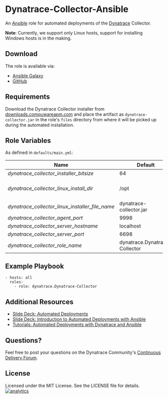 # Dynatrace-Collector-Ansible

An [Ansible](http://www.ansible.com) role for automated deployments of the [Dynatrace](http://bit.ly/dttrial) Collector. 

**Note**: Currently, we support only Linux hosts, support for installing Windows hosts is in the making.

## Download

The role is available via:

- [Ansible Galaxy](https://galaxy.ansible.com/list#/roles/2621)
- [GitHub](https://github.com/Dynatrace/Dynatrace-Collector-Ansible)

## Requirements

Download the Dynatrace Collector installer from [downloads.compuwareapm.com](http://downloads.compuwareapm.com) and place the artifact as ```dynatrace-collector.jar``` in the role's ```files``` directory from where it will be picked up during the automated installation.

## Role Variables

As defined in ```defaults/main.yml```:

| Name                                            | Default                       | Description |
|-------------------------------------------------|-------------------------------|-------------|
| *dynatrace_collector_installer_bitsize*         | 64                            | 32 or 64    |
| *dynatrace_collector_linux_install_dir*         | /opt                          | The Dynatrace Collector will be installed into the directory *$dynatrace_collector_linux_install_dir*/dynatrace-*$major*-*$minor*-*$rev*, where *$major*, *$minor* and *$rev* are given by the installer. A symbolic link to the actual installation directory will be created in *$dynatrace_collector_linux_install_dir*/dynatrace. |
| *dynatrace_collector_linux_installer_file_name* | dynatrace-collector.jar       | The file name of the Dynatrace Collector installer in the role's ```files``` directory. |
| *dynatrace_collector_agent_port*                | 9998                          | The port where the Collector shall listen for agent connections. |
| *dynatrace_collector_server_hostname*           | localhost                     | The location of the Server the Collector shall connect to. |
| *dynatrace_collector_server_port*               | 6698                          | The port on the Server the Collector shall connect to. Use either ```6698``` (non-SSL) or ```6699``` (SSL). |
| *dynatrace_collector_role_name*                 | dynatrace.Dynatrace-Collector | The actual name of this role in an [Ansible Playbook's](http://docs.ansible.com/playbooks.html) ```roles``` directory. |

## Example Playbook

	- hosts: all
	  roles:
	    - role: dynatrace.Dynatrace-Collector

## Additional Resources

- [Slide Deck: Automated Deployments](http://slideshare.net/MartinEtmajer/automated-deployments-slide-share)
- [Slide Deck: Introduction to Automated Deployments with Ansible](http://www.slideshare.net/MartinEtmajer/introduction-to-automated-deployments-with-ansible)
- [Tutorials: Automated Deployments with Dynatrace and Ansible](https://community.compuwareapm.com/community/display/COE/Tutorials+on+Automated+Deployments#TutorialsonAutomatedDeployments-ansible)

## Questions?

Feel free to post your questions on the Dynatrace Community's [Continuous Delivery Forum](https://community.dynatrace.com/community/pages/viewpage.action?pageId=46628921).

## License

Licensed under the MIT License. See the LICENSE file for details.
[![analytics](https://www.google-analytics.com/collect?v=1&t=pageview&_s=1&dl=https%3A%2F%2Fgithub.com%2FdynaTrace&dp=%2FDynatrace-Collector-Ansible&dt=Dynatrace-Collector-Ansible&_u=Dynatrace~&cid=github.com%2FdynaTrace&tid=UA-54510554-5&aip=1)]()
